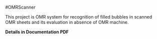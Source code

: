 #OMRScanner 

This project is OMR system for recognition of filled bubbles in scanned OMR sheets and its evaluation in absence of OMR machine.

**Details in Documentation PDF**